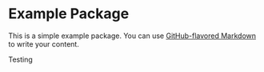 # Example Package

This is a simple example package. You can use
[GitHub-flavored Markdown](https://guides.github.com/features/mastering-markdown/)
to write your content.

Testing